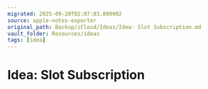 ```yaml
---
migrated: 2025-09-20T02:07:03.809902
source: apple-notes-exporter
original_path: Backup/iCloud/Ideas/Idea- Slot Subscription.md
vault_folder: Resources/ideas
tags: [idea]
---
```

# Idea: Slot Subscription

